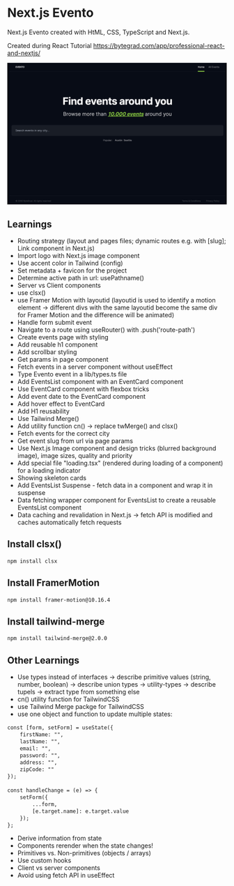 # Next.js Evento

Next.js Evento created with HtML, CSS, TypeScript and Next.js.

Created during React Tutorial
https://bytegrad.com/app/professional-react-and-nextjs/

![Screenshot](screenshot.png)

## Learnings

- Routing strategy (layout and pages files; dynamic routes e.g. with [slug]; Link component in Next.js)
- Import logo with Next.js image component
- Use accent color in Tailwind (config)
- Set metadata + favicon for the project
- Determine active path in url: usePathname()
- Server vs Client components
- use clsx()
- use Framer Motion with layoutid (layoutid is used to identify a motion element -> different divs with the same layoutid become the same div for Framer Motion and the difference will be animated)
- Handle form submit event
- Navigate to a route using useRouter() with .push('route-path')
- Create events page with styling
- Add reusable h1 component
- Add scrollbar styling
- Get params in page component
- Fetch events in a server component without useEffect
- Type Evento event in a lib/types.ts file
- Add EventsList component with an EventCard component
- Use EventCard component with flexbox tricks
- Add event date to the EventCard component
- Add hover effect to EventCard
- Add H1 reusability
- Use Tailwind Merge()
- Add utility function cn() -> replace twMerge() and clsx()
- Fetch events for the correct city
- Get event slug from url via page params
- Use Next.js Image component and design tricks (blurred background image), image sizes, quality and priority
- Add special file "loading.tsx" (rendered during loading of a component) for a loading indicator
- Showing skeleton cards
- Add EventsList Suspense - fetch data in a component and wrap it in suspense
- Data fetching wrapper component for EventsList to create a reusable EventsList component
- Data caching and revalidation in Next.js -> fetch API is modified and caches automatically fetch requests

## Install clsx()

```bash
npm install clsx
```

## Install FramerMotion

```bash
npm install framer-motion@10.16.4
```

## Install tailwind-merge

```bash
npm install tailwind-merge@2.0.0
```

## Other Learnings

- Use types instead of interfaces -> describe primitive values (string, number, boolean) -> describe union types -> utility-types -> describe tupels -> extract type from something else
- cn() utility function for TailwindCSS
- use Tailwind Merge packge for TailwindCSS
- use one object and function to update multiple states:

```JS
const [form, setForm] = useState({
	firstName: "",
	lastName: "",
	email: "",
	password: "",
	address: "",
	zipCode: ""
});

const handleChange = (e) => {
	setForm({
		...form,
		[e.target.name]: e.target.value
	});
};
```

- Derive information from state
- Components rerender when the state changes!
- Primitives vs. Non-primitives (objects / arrays)
- Use custom hooks
- Client vs server components
- Avoid using fetch API in useEffect
